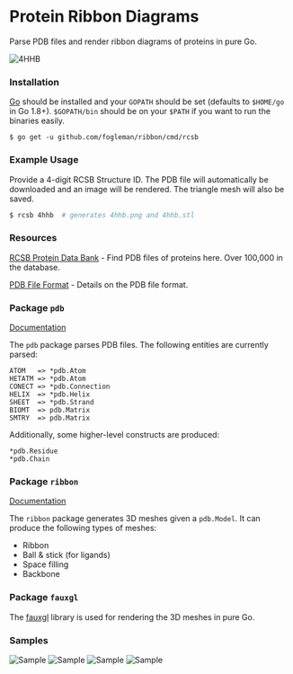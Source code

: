 # Protein Ribbon Diagrams

Parse PDB files and render ribbon diagrams of proteins in pure Go.

![4HHB](http://i.imgur.com/UFprBGt.png)

### Installation

[Go](https://golang.org/) should be installed and your `GOPATH` should be set (defaults to `$HOME/go` in Go 1.8+). `$GOPATH/bin` should be on your `$PATH` if you want to run the binaries easily.

    $ go get -u github.com/fogleman/ribbon/cmd/rcsb

### Example Usage

Provide a 4-digit RCSB Structure ID. The PDB file will automatically be downloaded and an image will be rendered. The triangle mesh will also be saved.

```bash
$ rcsb 4hhb  # generates 4hhb.png and 4hhb.stl
```

### Resources

[RCSB Protein Data Bank](http://www.rcsb.org/) - Find PDB files of proteins here. Over 100,000 in the database.

[PDB File Format](http://www.wwpdb.org/documentation/file-format-content/format33/v3.3.html) - Details on the PDB file format.

### Package `pdb`

[Documentation](https://godoc.org/github.com/fogleman/ribbon/pdb)

The `pdb` package parses PDB files. The following entities are currently parsed:

```
ATOM   => *pdb.Atom
HETATM => *pdb.Atom
CONECT => *pdb.Connection
HELIX  => *pdb.Helix
SHEET  => *pdb.Strand
BIOMT  => pdb.Matrix
SMTRY  => pdb.Matrix
```

Additionally, some higher-level constructs are produced:

```
*pdb.Residue
*pdb.Chain
```

### Package `ribbon`

[Documentation](https://godoc.org/github.com/fogleman/ribbon/ribbon)

The `ribbon` package generates 3D meshes given a `pdb.Model`. It can produce the following types of meshes:

- Ribbon
- Ball & stick (for ligands)
- Space filling
- Backbone

### Package `fauxgl`

The [fauxgl](https://github.com/fogleman/fauxgl) library is used for rendering the 3D meshes in pure Go.

### Samples

![Sample](http://i.imgur.com/ImWjsrH.png)
![Sample](http://i.imgur.com/nQLRbfW.png)
![Sample](http://i.imgur.com/XNAgIoQ.png)
![Sample](http://i.imgur.com/YjQeClg.png)
